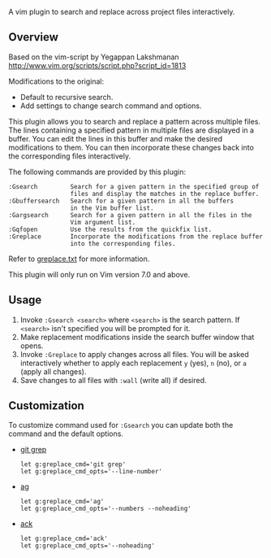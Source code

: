 A vim plugin to search and replace across project files interactively.

## Overview

Based on the vim-script by Yegappan Lakshmanan
http://www.vim.org/scripts/script.php?script_id=1813

Modifications to the original:

 * Default to recursive search.
 * Add settings to change search command and options.

This plugin allows you to search and replace a pattern across multiple
files. The lines containing a specified pattern in multiple files are
displayed in a buffer. You can edit the lines in this buffer and make
the desired modifications to them. You can then incorporate these
changes back into the corresponding files interactively.

The following commands are provided by this plugin:

```
:Gsearch         Search for a given pattern in the specified group of
                 files and display the matches in the replace buffer.
:Gbuffersearch   Search for a given pattern in all the buffers
                 in the Vim buffer list.
:Gargsearch      Search for a given pattern in all the files in the
                 Vim argument list.
:Gqfopen         Use the results from the quickfix list.
:Greplace        Incorporate the modifications from the replace buffer
                 into the corresponding files.
```

Refer to [greplace.txt](doc/greplace.txt) for more information.

This plugin will only run on Vim version 7.0 and above.

## Usage

1.  Invoke `:Gsearch <search>` where `<search>` is the search pattern.
    If `<search>` isn't specified you will be prompted for it.
2.  Make replacement modifications inside the search buffer window that opens.
3.  Invoke `:Greplace` to apply changes across all files. You will be
    asked interactively whether to apply each replacement `y` (yes), `n` (no),
    or `a` (apply all changes).
4.  Save changes to all files with `:wall` (write all) if desired.

## Customization

To customize command used for `:Gsearch` you can update both the command and
the default options.

  * [git grep](https://www.kernel.org/pub/software/scm/git/docs/git-grep.html)

        let g:greplace_cmd='git grep'
        let g:greplace_cmd_opts='--line-number'

  * [ag](https://github.com/ggreer/the_silver_searcher)

        let g:greplace_cmd='ag'
        let g:greplace_cmd_opts='--numbers --noheading'

  * [ack](http://beyondgrep.com/)

        let g:greplace_cmd='ack'
        let g:greplace_cmd_opts='--noheading'

